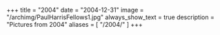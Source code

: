 +++
title = "2004"
date = "2004-12-31"
image = "/archimg/PaulHarrisFellows1.jpg"
always_show_text = true
description = "Pictures from 2004"
aliases = [
    "/2004/"
]
+++
